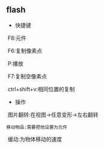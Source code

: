 ## flash

* 快捷键

​	F8:元件

​	F6:复制像素点

​	P:播放

​	F7:复制空像素点

​	ctrl+shift+v:相同位置的复制 

* 操作

​	图片翻转:在视图->任意变形->左右翻转

  	移动物品:需要把他设置为元件

​	缓动:为物体移动的速度

